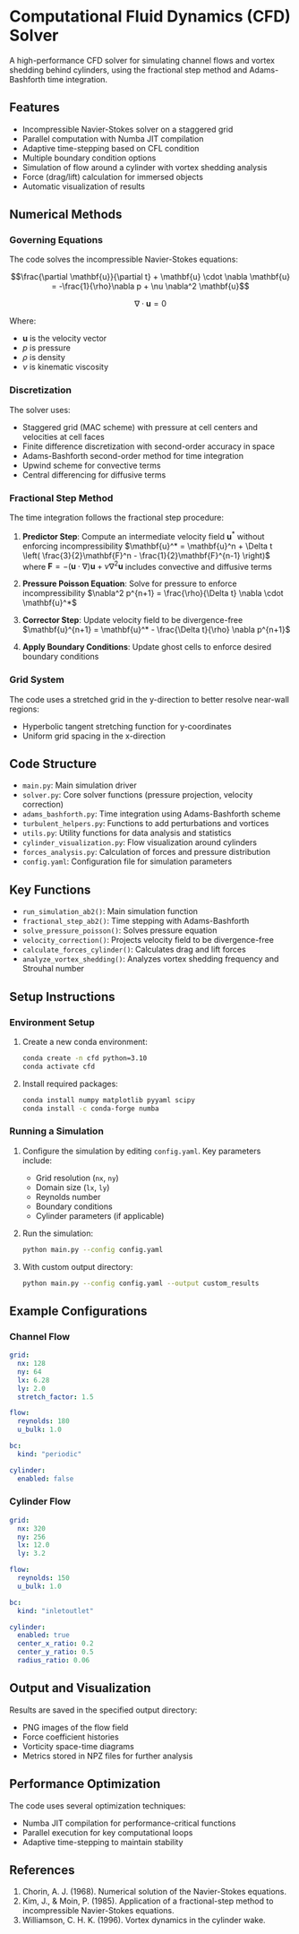 # Computational Fluid Dynamics (CFD) Solver

A high-performance CFD solver for simulating channel flows and vortex shedding behind cylinders, using the fractional step method and Adams-Bashforth time integration.

## Features

- Incompressible Navier-Stokes solver on a staggered grid
- Parallel computation with Numba JIT compilation
- Adaptive time-stepping based on CFL condition
- Multiple boundary condition options
- Simulation of flow around a cylinder with vortex shedding analysis
- Force (drag/lift) calculation for immersed objects
- Automatic visualization of results

## Numerical Methods

### Governing Equations

The code solves the incompressible Navier-Stokes equations:

$$\frac{\partial \mathbf{u}}{\partial t} + \mathbf{u} \cdot \nabla \mathbf{u} = -\frac{1}{\rho}\nabla p + \nu \nabla^2 \mathbf{u}$$

$$\nabla \cdot \mathbf{u} = 0$$

Where:
- $\mathbf{u}$ is the velocity vector
- $p$ is pressure
- $\rho$ is density
- $\nu$ is kinematic viscosity

### Discretization

The solver uses:
- Staggered grid (MAC scheme) with pressure at cell centers and velocities at cell faces
- Finite difference discretization with second-order accuracy in space
- Adams-Bashforth second-order method for time integration
- Upwind scheme for convective terms
- Central differencing for diffusive terms

### Fractional Step Method

The time integration follows the fractional step procedure:

1. **Predictor Step**: Compute an intermediate velocity field $\mathbf{u}^*$ without enforcing incompressibility
   $\mathbf{u}^* = \mathbf{u}^n + \Delta t \left( \frac{3}{2}\mathbf{F}^n - \frac{1}{2}\mathbf{F}^{n-1} \right)$
   where $\mathbf{F} = -(\mathbf{u} \cdot \nabla)\mathbf{u} + \nu \nabla^2 \mathbf{u}$ includes convective and diffusive terms

2. **Pressure Poisson Equation**: Solve for pressure to enforce incompressibility
   $\nabla^2 p^{n+1} = \frac{\rho}{\Delta t} \nabla \cdot \mathbf{u}^*$

3. **Corrector Step**: Update velocity field to be divergence-free
   $\mathbf{u}^{n+1} = \mathbf{u}^* - \frac{\Delta t}{\rho} \nabla p^{n+1}$

4. **Apply Boundary Conditions**: Update ghost cells to enforce desired boundary conditions

### Grid System

The code uses a stretched grid in the y-direction to better resolve near-wall regions:
- Hyperbolic tangent stretching function for y-coordinates
- Uniform grid spacing in the x-direction

## Code Structure

- `main.py`: Main simulation driver
- `solver.py`: Core solver functions (pressure projection, velocity correction)
- `adams_bashforth.py`: Time integration using Adams-Bashforth scheme
- `turbulent_helpers.py`: Functions to add perturbations and vortices
- `utils.py`: Utility functions for data analysis and statistics
- `cylinder_visualization.py`: Flow visualization around cylinders
- `forces_analysis.py`: Calculation of forces and pressure distribution
- `config.yaml`: Configuration file for simulation parameters

## Key Functions

- `run_simulation_ab2()`: Main simulation function
- `fractional_step_ab2()`: Time stepping with Adams-Bashforth
- `solve_pressure_poisson()`: Solves pressure equation
- `velocity_correction()`: Projects velocity field to be divergence-free
- `calculate_forces_cylinder()`: Calculates drag and lift forces
- `analyze_vortex_shedding()`: Analyzes vortex shedding frequency and Strouhal number

## Setup Instructions

### Environment Setup

1. Create a new conda environment:
   ```bash
   conda create -n cfd python=3.10
   conda activate cfd
   ```

2. Install required packages:
   ```bash
   conda install numpy matplotlib pyyaml scipy
   conda install -c conda-forge numba
   ```

### Running a Simulation

1. Configure the simulation by editing `config.yaml`. Key parameters include:
   - Grid resolution (`nx`, `ny`)
   - Domain size (`lx`, `ly`)
   - Reynolds number
   - Boundary conditions
   - Cylinder parameters (if applicable)

2. Run the simulation:
   ```bash
   python main.py --config config.yaml
   ```

3. With custom output directory:
   ```bash
   python main.py --config config.yaml --output custom_results
   ```

## Example Configurations

### Channel Flow

```yaml
grid:
  nx: 128
  ny: 64
  lx: 6.28
  ly: 2.0
  stretch_factor: 1.5

flow:
  reynolds: 180
  u_bulk: 1.0

bc:
  kind: "periodic"

cylinder:
  enabled: false
```

### Cylinder Flow

```yaml
grid:
  nx: 320
  ny: 256
  lx: 12.0
  ly: 3.2

flow:
  reynolds: 150
  u_bulk: 1.0

bc:
  kind: "inletoutlet"

cylinder:
  enabled: true
  center_x_ratio: 0.2
  center_y_ratio: 0.5
  radius_ratio: 0.06
```

## Output and Visualization

Results are saved in the specified output directory:
- PNG images of the flow field
- Force coefficient histories
- Vorticity space-time diagrams
- Metrics stored in NPZ files for further analysis

## Performance Optimization

The code uses several optimization techniques:
- Numba JIT compilation for performance-critical functions
- Parallel execution for key computational loops
- Adaptive time-stepping to maintain stability

## References

1. Chorin, A. J. (1968). Numerical solution of the Navier-Stokes equations.
2. Kim, J., & Moin, P. (1985). Application of a fractional-step method to incompressible Navier-Stokes equations.
3. Williamson, C. H. K. (1996). Vortex dynamics in the cylinder wake.